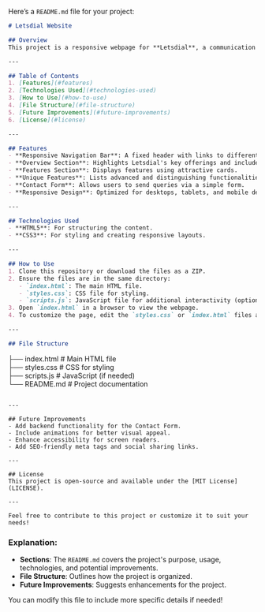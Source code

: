 Here’s a `README.md` file for your project:  

```markdown
# Letsdial Website  

## Overview  
This project is a responsive webpage for **Letsdial**, a communication platform offering VoIP and cloud telephony solutions. The page includes various sections such as Overview, About Us, Features, Unique Features, and Contact Us, styled with HTML and CSS.  

---

## Table of Contents  
1. [Features](#features)  
2. [Technologies Used](#technologies-used)  
3. [How to Use](#how-to-use)  
4. [File Structure](#file-structure)  
5. [Future Improvements](#future-improvements)  
6. [License](#license)  

---

## Features  
- **Responsive Navigation Bar**: A fixed header with links to different sections.  
- **Overview Section**: Highlights Letsdial's key offerings and includes a CTA button.  
- **Features Section**: Displays features using attractive cards.  
- **Unique Features**: Lists advanced and distinguishing functionalities.  
- **Contact Form**: Allows users to send queries via a simple form.  
- **Responsive Design**: Optimized for desktops, tablets, and mobile devices.  

---

## Technologies Used  
- **HTML5**: For structuring the content.  
- **CSS3**: For styling and creating responsive layouts.  

---

## How to Use  
1. Clone this repository or download the files as a ZIP.  
2. Ensure the files are in the same directory:
   - `index.html`: The main HTML file.  
   - `styles.css`: CSS file for styling.  
   - `scripts.js`: JavaScript file for additional interactivity (optional).  
3. Open `index.html` in a browser to view the webpage.  
4. To customize the page, edit the `styles.css` or `index.html` files as needed.  

---

## File Structure  
```
├── index.html         # Main HTML file  
├── styles.css         # CSS for styling  
├── scripts.js         # JavaScript (if needed)  
└── README.md          # Project documentation  
```

---

## Future Improvements  
- Add backend functionality for the Contact Form.  
- Include animations for better visual appeal.  
- Enhance accessibility for screen readers.  
- Add SEO-friendly meta tags and social sharing links.  

---

## License  
This project is open-source and available under the [MIT License](LICENSE).  

---

Feel free to contribute to this project or customize it to suit your needs!  
```  

### Explanation:  
- **Sections**: The `README.md` covers the project's purpose, usage, technologies, and potential improvements.  
- **File Structure**: Outlines how the project is organized.  
- **Future Improvements**: Suggests enhancements for the project.  

You can modify this file to include more specific details if needed!

